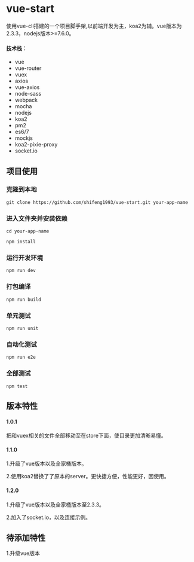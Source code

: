# vue-start
使用vue-cli搭建的一个项目脚手架,以前端开发为主，koa2为辅。vue版本为2.3.3，nodejs版本>=7.6.0。
#### 技术栈：
- vue
- vue-router
- vuex
- axios
- vue-axios
- node-sass
- webpack
- mocha
- nodejs
- koa2
- pm2
- es6/7
- mockjs
- koa2-pixie-proxy
- socket.io

## 项目使用
### 克隆到本地
`git clone https://github.com/shifeng1993/vue-start.git your-app-name`
### 进入文件夹并安装依赖
`cd your-app-name`

`npm install`

### 运行开发环境
`npm run dev`

### 打包编译
`npm run build`

### 单元测试
`npm run unit`

### 自动化测试
`npm run e2e`

### 全部测试
`npm test`

## 版本特性

#### 1.0.1

把和vuex相关的文件全部移动至在store下面，使目录更加清晰易懂。

#### 1.1.0  

1.升级了vue版本以及全家桶版本。

2.使用koa2替换了了原本的server。更快捷方便，性能更好，因使用。

#### 1.2.0

1.升级了vue版本以及全家桶版本至2.3.3。

2.加入了socket.io，以及连接示例。
## 待添加特性

1.升级vue版本

